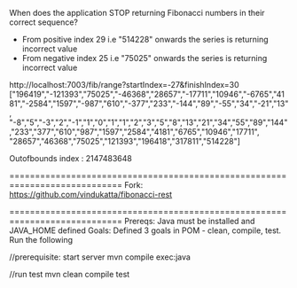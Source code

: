 When does the application STOP returning Fibonacci numbers in their correct sequence?

- From positive index 29 i.e "514228" onwards the series is returning incorrect value
- From negative index 25 i.e "75025" onwards the series is returning incorrect value

http://localhost:7003/fib/range?startIndex=-27&finishIndex=30
["196419","-121393","75025","-46368","28657","-17711","10946","-6765","4181","-2584","1597","-987","610","-377","233","-144","89","-55","34","-21","13",
"-8","5","-3","2","-1","1","0","1","1","2","3","5","8","13","21","34","55","89","144","233","377","610","987","1597","2584","4181","6765","10946","17711",
"28657","46368","75025","121393","196418","317811","514228"]

Outofbounds index : 2147483648

============================================================================
Fork:
https://github.com/vindukatta/fibonacci-rest

============================================================================
Prereqs: Java must be installed and JAVA_HOME defined
Goals: Defined 3 goals in POM - clean, compile, test. Run the following

//prerequisite: start server
mvn compile exec:java

//run test
mvn clean compile test

